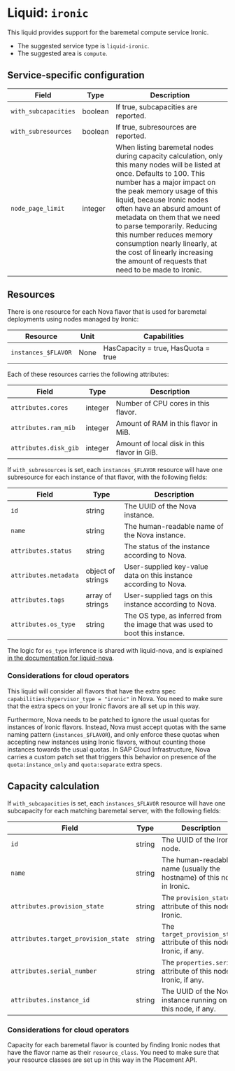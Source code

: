 # Liquid: `ironic`

This liquid provides support for the baremetal compute service Ironic.

- The suggested service type is `liquid-ironic`.
- The suggested area is `compute`.

## Service-specific configuration

| Field | Type | Description |
| ----- | ---- | ----------- |
| `with_subcapacities` | boolean | If true, subcapacities are reported. |
| `with_subresources` | boolean | If true, subresources are reported. |
| `node_page_limit` | integer | When listing baremetal nodes during capacity calculation, only this many nodes will be listed at once. Defaults to 100. This number has a major impact on the peak memory usage of this liquid, because Ironic nodes often have an absurd amount of metadata on them that we need to parse temporarily. Reducing this number reduces memory consumption nearly linearly, at the cost of linearly increasing the amount of requests that need to be made to Ironic. |

## Resources

There is one resource for each Nova flavor that is used for baremetal deployments using nodes managed by Ironic:

| Resource | Unit | Capabilities |
| -------- | ---- | ------------ |
| `instances_$FLAVOR` | None | HasCapacity = true, HasQuota = true |

Each of these resources carries the following attributes:

| Field | Type | Description |
| ----- | ---- | ----------- |
| `attributes.cores` | integer | Number of CPU cores in this flavor. |
| `attributes.ram_mib` | integer | Amount of RAM in this flavor in MiB. |
| `attributes.disk_gib` | integer | Amount of local disk in this flavor in GiB. |

If `with_subresources` is set, each `instances_$FLAVOR` resource will have one subresource for each instance of that flavor, with the following fields:

| Field | Type | Description |
| ----- | ---- | ----------- |
| `id` | string | The UUID of the Nova instance. |
| `name` | string | The human-readable name of the Nova instance. |
| `attributes.status` | string | The status of the instance according to Nova. |
| `attributes.metadata` | object of strings | User-supplied key-value data on this instance according to Nova. |
| `attributes.tags` | array of strings | User-supplied tags on this instance according to Nova. |
| `attributes.os_type` | string | The OS type, as inferred from the image that was used to boot this instance. |

The logic for `os_type` inference is shared with liquid-nova, and is explained [in the documentation for liquid-nova](./nova.md#os-type-inference).

### Considerations for cloud operators

This liquid will consider all flavors that have the extra spec `capabilities:hypervisor_type = "ironic"` in Nova.
You need to make sure that the extra specs on your Ironic flavors are all set up in this way.

Furthermore, Nova needs to be patched to ignore the usual quotas for instances of Ironic flavors.
Instead, Nova must accept quotas with the same naming pattern (`instances_$FLAVOR`), and only enforce these quotas when accepting new instances using Ironic flavors, without counting those instances towards the usual quotas.
In SAP Cloud Infrastructure, Nova carries a custom patch set that triggers this behavior on presence of the `quota:instance_only` and `quota:separate` extra specs.

## Capacity calculation

If `with_subcapacities` is set, each `instances_$FLAVOR` resource will have one subcapacity for each matching baremetal server, with the following fields:

| Field | Type | Description |
| ----- | ---- | ----------- |
| `id` | string | The UUID of the Ironic node. |
| `name` | string | The human-readable name (usually the hostname) of this node in Ironic. |
| `attributes.provision_state` | string | The `provision_state` attribute of this node in Ironic. |
| `attributes.target_provision_state` | string | The `target_provision_state` attribute of this node in Ironic, if any. |
| `attributes.serial_number` | string | The `properties.serial` attribute of this node in Ironic, if any. |
| `attributes.instance_id` | string | The UUID of the Nova instance running on this node, if any. |

### Considerations for cloud operators

Capacity for each baremetal flavor is counted by finding Ironic nodes that have the flavor name as their `resource_class`.
You need to make sure that your resource classes are set up in this way in the Placement API.
